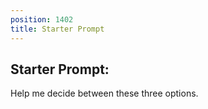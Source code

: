 ```yaml
---
position: 1402
title: Starter Prompt
---
```


## Starter Prompt:

Help me decide between these three options.